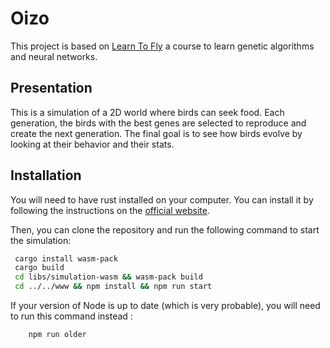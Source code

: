 # Oizo

This project is based on [Learn To Fly](https://pwy.io/posts/learning-to-fly-pt1/) a course to learn genetic algorithms and neural networks.

## Presentation

This is a simulation of a 2D world where birds can seek food. Each generation, the birds with the best genes are selected to reproduce and create the next generation. The final goal is to see how birds evolve by looking at their behavior and their stats.

## Installation

You will need to have rust installed on your computer. You can install it by following the instructions on the [official website](https://www.rust-lang.org/tools/install).

Then, you can clone the repository and run the following command to start the simulation:

```bash
 cargo install wasm-pack
 cargo build
 cd libs/simulation-wasm && wasm-pack build
 cd ../../www && npm install && npm run start
```

If your version of Node is up to date (which is very probable), you will need to run this command instead :

```bash
    npm run older
```
